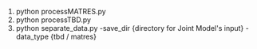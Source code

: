 1. python processMATRES.py 
2. python processTBD.py
3. python separate_data.py -save_dir {directory for Joint Model's input} -data_type {tbd / matres}
